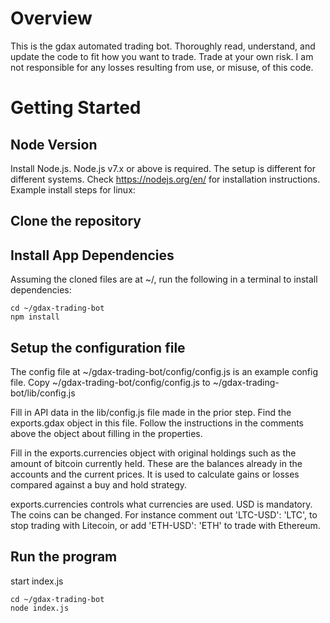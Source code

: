 # Overview

This is the gdax automated trading bot. Thoroughly read, understand, and update the code to fit how you want to trade. Trade at your own risk. I am not responsible for any losses resulting from use, or misuse, of this code.

# Getting Started

## Node Version

Install Node.js. Node.js v7.x or above is required. The setup is different for different systems. Check https://nodejs.org/en/ for installation instructions. Example install steps for linux:

## Clone the repository

## Install App Dependencies

Assuming the cloned files are at ~/, run the following in a terminal to install dependencies:

```
cd ~/gdax-trading-bot
npm install
```

## Setup the configuration file

The config file at ~/gdax-trading-bot/config/config.js is an example config file.
Copy ~/gdax-trading-bot/config/config.js to ~/gdax-trading-bot/lib/config.js

Fill in API data in the lib/config.js file made in the prior step. Find the exports.gdax object in this file. Follow the instructions in the comments above the object about filling in the properties.

Fill in the exports.currencies object with original holdings such as the amount of bitcoin currently held. These are the balances already in the accounts and the current prices. It is used to calculate gains or losses compared against a buy and hold strategy.

exports.currencies controls what currencies are used. USD is mandatory. The coins can be changed. For instance comment out 'LTC-USD': 'LTC', to stop trading with Litecoin, or add 'ETH-USD': 'ETH' to trade with Ethereum.

## Run the program

start index.js

```
cd ~/gdax-trading-bot
node index.js
```
